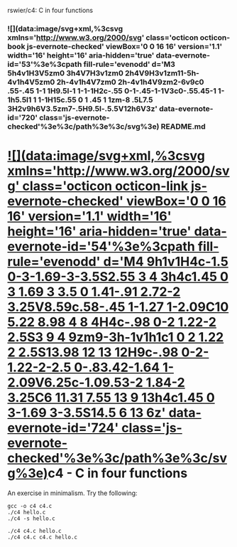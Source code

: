 rswier/c4: C in four functions

###   ![](data:image/svg+xml,%3csvg xmlns='http://www.w3.org/2000/svg' class='octicon octicon-book js-evernote-checked' viewBox='0 0 16 16' version='1.1' width='16' height='16' aria-hidden='true' data-evernote-id='53'%3e%3cpath fill-rule='evenodd' d='M3 5h4v1H3V5zm0 3h4V7H3v1zm0 2h4V9H3v1zm11-5h-4v1h4V5zm0 2h-4v1h4V7zm0 2h-4v1h4V9zm2-6v9c0 .55-.45 1-1 1H9.5l-1 1-1-1H2c-.55 0-1-.45-1-1V3c0-.55.45-1 1-1h5.5l1 1 1-1H15c.55 0 1 .45 1 1zm-8 .5L7.5 3H2v9h6V3.5zm7-.5H9.5l-.5.5V12h6V3z' data-evernote-id='720' class='js-evernote-checked'%3e%3c/path%3e%3c/svg%3e) README.md

# [![](data:image/svg+xml,%3csvg xmlns='http://www.w3.org/2000/svg' class='octicon octicon-link js-evernote-checked' viewBox='0 0 16 16' version='1.1' width='16' height='16' aria-hidden='true' data-evernote-id='54'%3e%3cpath fill-rule='evenodd' d='M4 9h1v1H4c-1.5 0-3-1.69-3-3.5S2.55 3 4 3h4c1.45 0 3 1.69 3 3.5 0 1.41-.91 2.72-2 3.25V8.59c.58-.45 1-1.27 1-2.09C10 5.22 8.98 4 8 4H4c-.98 0-2 1.22-2 2.5S3 9 4 9zm9-3h-1v1h1c1 0 2 1.22 2 2.5S13.98 12 13 12H9c-.98 0-2-1.22-2-2.5 0-.83.42-1.64 1-2.09V6.25c-1.09.53-2 1.84-2 3.25C6 11.31 7.55 13 9 13h4c1.45 0 3-1.69 3-3.5S14.5 6 13 6z' data-evernote-id='724' class='js-evernote-checked'%3e%3c/path%3e%3c/svg%3e)](https://github.com/rswier/c4#c4---c-in-four-functions)c4 - C in four functions

An exercise in minimalism.
Try the following:

	gcc -o c4 c4.c
	./c4 hello.c
	./c4 -s hello.c

	./c4 c4.c hello.c
	./c4 c4.c c4.c hello.c
